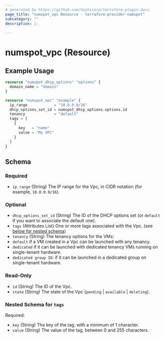 ```yaml
---
# generated by https://github.com/hashicorp/terraform-plugin-docs
page_title: "numspot_vpc Resource - terraform-provider-numspot"
subcategory: ""
description: |-
  
---
```


# numspot_vpc (Resource)



## Example Usage

```terraform
resource "numspot_dhcp_options" "options" {
  domain_name = "domain"
}

resource "numspot_vpc" "example" {
  ip_range            = "10.0.0.0/16"
  dhcp_options_set_id = numspot_dhcp_options.options.id
  tenancy             = "default"
  tags = [
    {
      key   = "name"
      value = "My VPC"
    }
  ]
}
```

<!-- schema generated by tfplugindocs -->
## Schema

### Required

- `ip_range` (String) The IP range for the Vpc, in CIDR notation (for example, `10.0.0.0/16`).

### Optional

- `dhcp_options_set_id` (String) The ID of the DHCP options set (or `default` if you want to associate the default one).
- `tags` (Attributes List) One or more tags associated with the Vpc. (see [below for nested schema](#nestedatt--tags))
- `tenancy` (String) The tenancy options for the VMs:<br />
- `default` if a VM created in a Vpc can be launched with any tenancy.<br />
- `dedicated` if it can be launched with dedicated tenancy VMs running on single-tenant hardware.<br />
- `dedicated group ID`: if it can be launched in a dedicated group on single-tenant hardware.

### Read-Only

- `id` (String) The ID of the Vpc.
- `state` (String) The state of the Vpc (`pending` \| `available` \| `deleting`).

<a id="nestedatt--tags"></a>
### Nested Schema for `tags`

Required:

- `key` (String) The key of the tag, with a minimum of 1 character.
- `value` (String) The value of the tag, between 0 and 255 characters.
